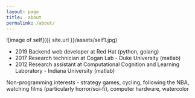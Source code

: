 ```yaml
---
layout: page
title:  about
permalink: /about/
---
```


![image of self]({{ site.url }}/assets/self1.jpg)

* 2019 Backend web developer at Red Hat (python, golang)
* 2017 Research technician at Cogan Lab - Duke University (matlab)
* 2012 Research assistant at Computational Cognition and Learning Laboratory - Indiana University (matlab)

Non-programming interests - strategy games, cycling, following the NBA, watching films (particularly horror/sci-fi), computer hardware, watercolor
